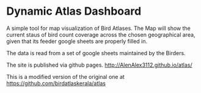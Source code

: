 # Dynamic Atlas Dashboard

A simple tool for map visualization of Bird Atlases. The Map will show the current staus of bird count coverage across the chosen geographical area, given that its feeder google sheets are properly filled in.

The data is read from a set of google sheets maintained by the Birders.

The site is published via github pages. http://AlenAlex3112.github.io/atlas/


This is a modified version of the original one at https://github.com/birdatlaskerala/atlas
